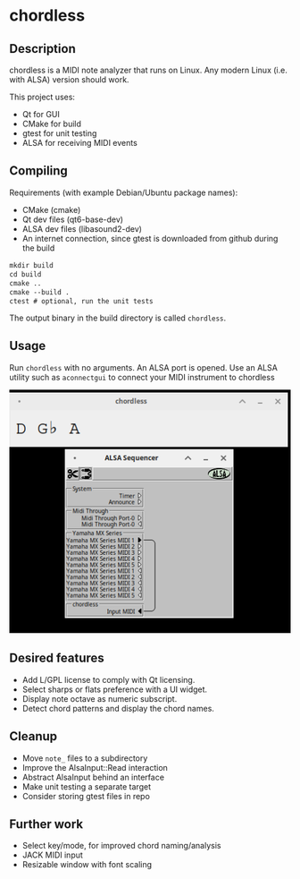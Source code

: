 # chordless
## Description
chordless is a MIDI note analyzer that runs on Linux.
Any modern Linux (i.e. with ALSA) version should work.

This project uses:
- Qt for GUI
- CMake for build
- gtest for unit testing
- ALSA for receiving MIDI events

## Compiling
Requirements (with example Debian/Ubuntu package names):
- CMake (cmake)
- Qt dev files (qt6-base-dev)
- ALSA dev files (libasound2-dev)
- An internet connection, since gtest is downloaded from github during the build
```
mkdir build
cd build
cmake ..
cmake --build .
ctest # optional, run the unit tests
```
The output binary in the build directory is called `chordless`.

## Usage
Run `chordless` with no arguments. An ALSA port is opened.
Use an ALSA utility such as `aconnectgui` to connect your MIDI instrument to chordless

![chordless and aconnectgui](/screenshot.png?raw=true "Screenshot")

## Desired features
- Add L/GPL license to comply with Qt licensing.
- Select sharps or flats preference with a UI widget.
- Display note octave as numeric subscript.
- Detect chord patterns and display the chord names.

## Cleanup
- Move `note_` files to a subdirectory
- Improve the AlsaInput::Read interaction
- Abstract AlsaInput behind an interface
- Make unit testing a separate target
- Consider storing gtest files in repo

## Further work
- Select key/mode, for improved chord naming/analysis
- JACK MIDI input
- Resizable window with font scaling
